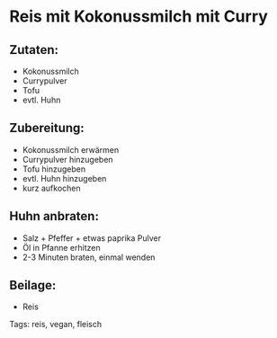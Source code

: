 Reis mit Kokonussmilch mit Curry
==================================

Zutaten:
-------------
 * Kokonussmilch
 * Currypulver
 * Tofu
 * evtl. Huhn


Zubereitung:
-------------
 * Kokonussmilch erwärmen
 * Currypulver hinzugeben
 * Tofu hinzugeben
 * evtl. Huhn hinzugeben
 * kurz aufkochen


Huhn anbraten:
---------------
 * Salz + Pfeffer + etwas paprika Pulver
 * Öl in Pfanne erhitzen
 * 2-3 Minuten braten, einmal wenden

Beilage:
----------
 * Reis


Tags: reis, vegan, fleisch
